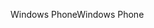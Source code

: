 <span data-ttu-id="fbb9e-101">Windows Phone</span><span class="sxs-lookup"><span data-stu-id="fbb9e-101">Windows Phone</span></span>